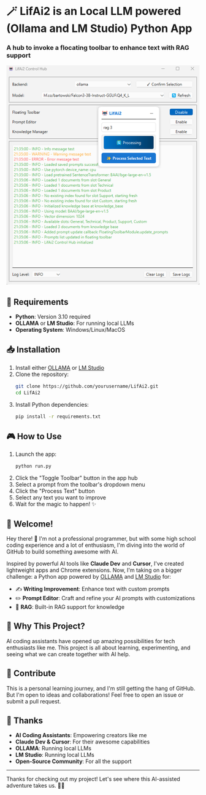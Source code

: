 # 🪄 LifAi2 is an Local LLM powered (Ollama and LM Studio) Python App

### A hub to invoke a flocating toolbar to enhance text with RAG support

![Hub Screenshot](assets/hub2.png)

## 🚀 Requirements

- **Python**: Version 3.10 required
- **OLLAMA** or **LM Studio**: For running local LLMs
- **Operating System**: Windows/Linux/MacOS

## 📥 Installation

1. Install either [OLLAMA](https://ollama.ai/) or [LM Studio](https://lmstudio.ai/)
2. Clone the repository:
   ```bash
   git clone https://github.com/yourusername/LifAi2.git
   cd LifAi2
   ```
3. Install Python dependencies:
   ```bash
   pip install -r requirements.txt
   ```

## 🎮 How to Use

1. Launch the app:
   ```bash
   python run.py
   ```
2. Click the "Toggle Toolbar" button in the app hub
3. Select a prompt from the toolbar's dropdown menu
4. Click the "Process Text" button
5. Select any text you want to improve
6. Wait for the magic to happen! ✨

## 🚀 Welcome!

Hey there! 👋 I'm not a professional programmer, but with some high school coding experience and a lot of enthusiasm, I'm diving into the world of GitHub to build something awesome with AI.

Inspired by powerful AI tools like **Claude Dev** and **Cursor**, I've created lightweight apps and Chrome extensions. Now, I'm taking on a bigger challenge: a Python app powered by [OLLAMA](https://ollama.ai/) and [LM Studio](https://https://lmstudio.ai/) for:

- ✍️ **Writing Improvement**: Enhance text with custom prompts
- ✏️ **Prompt Editor**: Craft and refine your AI prompts with customizations
- 🚀 **RAG**: Built-in RAG support for knowledge

## 🎯 Why This Project?

AI coding assistants have opened up amazing possibilities for tech enthusiasts like me. This project is all about learning, experimenting, and seeing what we can create together with AI help.

## 🤝 Contribute

This is a personal learning journey, and I'm still getting the hang of GitHub. But I'm open to ideas and collaborations! Feel free to open an issue or submit a pull request.

## 🙏 Thanks

- **AI Coding Assistants**: Empowering creators like me
- **Claude Dev & Cursor**: For their awesome capabilities
- **OLLAMA**: Running local LLMs
- **LM Studio**: Running local LLMs
- **Open-Source Community**: For all the support

---

Thanks for checking out my project! Let's see where this AI-assisted adventure takes us. 🚀✨